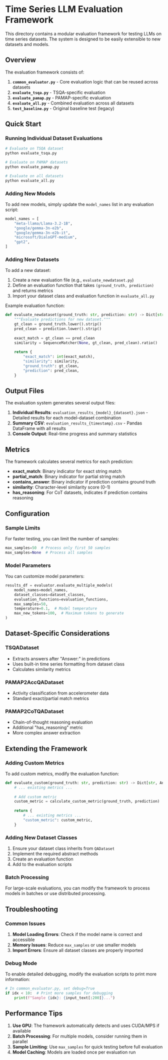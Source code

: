 # Time Series LLM Evaluation Framework

This directory contains a modular evaluation framework for testing LLMs on time series datasets. The system is designed to be easily extensible to new datasets and models.

## Overview

The evaluation framework consists of:

1. **`common_evaluator.py`** - Core evaluation logic that can be reused across datasets
2. **`evaluate_tsqa.py`** - TSQA-specific evaluation
3. **`evaluate_pamap.py`** - PAMAP-specific evaluation  
4. **`evaluate_all.py`** - Combined evaluation across all datasets
5. **`test_baseline.py`** - Original baseline test (legacy)

## Quick Start

### Running Individual Dataset Evaluations

```bash
# Evaluate on TSQA dataset
python evaluate_tsqa.py

# Evaluate on PAMAP datasets
python evaluate_pamap.py

# Evaluate on all datasets
python evaluate_all.py
```

### Adding New Models

To add new models, simply update the `model_names` list in any evaluation script:

```python
model_names = [
    "meta-llama/Llama-3.2-1B",
    "google/gemma-3n-e2b",
    "google/gemma-3n-e2b-it",
    "microsoft/DialoGPT-medium",
    "gpt2",
]
```

### Adding New Datasets

To add a new dataset:

1. Create a new evaluation file (e.g., `evaluate_newdataset.py`)
2. Define an evaluation function that takes `(ground_truth, prediction)` and returns metrics
3. Import your dataset class and evaluation function in `evaluate_all.py`

Example evaluation function:

```python
def evaluate_newdataset(ground_truth: str, prediction: str) -> Dict[str, Any]:
    """Evaluate predictions for new dataset."""
    gt_clean = ground_truth.lower().strip()
    pred_clean = prediction.lower().strip()
    
    exact_match = gt_clean == pred_clean
    similarity = SequenceMatcher(None, gt_clean, pred_clean).ratio()
    
    return {
        "exact_match": int(exact_match),
        "similarity": similarity,
        "ground_truth": gt_clean,
        "prediction": pred_clean,
    }
```

## Output Files

The evaluation system generates several output files:

1. **Individual Results**: `evaluation_results_{model}_{dataset}.json` - Detailed results for each model-dataset combination
2. **Summary CSV**: `evaluation_results_{timestamp}.csv` - Pandas DataFrame with all results
3. **Console Output**: Real-time progress and summary statistics

## Metrics

The framework calculates several metrics for each prediction:

- **exact_match**: Binary indicator for exact string match
- **partial_match**: Binary indicator for partial string match
- **contains_answer**: Binary indicator if prediction contains ground truth
- **similarity**: Character-level similarity score (0-1)
- **has_reasoning**: For CoT datasets, indicates if prediction contains reasoning

## Configuration

### Sample Limits

For faster testing, you can limit the number of samples:

```python
max_samples=50  # Process only first 50 samples
max_samples=None  # Process all samples
```

### Model Parameters

You can customize model parameters:

```python
results_df = evaluator.evaluate_multiple_models(
    model_names=model_names,
    dataset_classes=dataset_classes,
    evaluation_functions=evaluation_functions,
    max_samples=50,
    temperature=0.1,  # Model temperature
    max_new_tokens=100,  # Maximum tokens to generate
)
```

## Dataset-Specific Considerations

### TSQADataset
- Extracts answers after "Answer:" in predictions
- Uses built-in time series formatting from dataset class
- Calculates similarity metrics

### PAMAP2AccQADataset
- Activity classification from accelerometer data
- Standard exact/partial match metrics

### PAMAP2CoTQADataset
- Chain-of-thought reasoning evaluation
- Additional "has_reasoning" metric
- More complex answer extraction

## Extending the Framework

### Adding Custom Metrics

To add custom metrics, modify the evaluation function:

```python
def evaluate_custom(ground_truth: str, prediction: str) -> Dict[str, Any]:
    # ... existing metrics ...
    
    # Add custom metric
    custom_metric = calculate_custom_metric(ground_truth, prediction)
    
    return {
        # ... existing metrics ...
        "custom_metric": custom_metric,
    }
```

### Adding New Dataset Classes

1. Ensure your dataset class inherits from `QADataset`
2. Implement the required abstract methods
3. Create an evaluation function
4. Add to the evaluation scripts

### Batch Processing

For large-scale evaluations, you can modify the framework to process models in batches or use distributed processing.

## Troubleshooting

### Common Issues

1. **Model Loading Errors**: Check if the model name is correct and accessible
2. **Memory Issues**: Reduce `max_samples` or use smaller models
3. **Import Errors**: Ensure all dataset classes are properly imported

### Debug Mode

To enable detailed debugging, modify the evaluation scripts to print more information:

```python
# In common_evaluator.py, set debug=True
if idx < 10:  # Print more samples for debugging
    print(f"Sample {idx}: {input_text[:200]}...")
```

## Performance Tips

1. **Use GPU**: The framework automatically detects and uses CUDA/MPS if available
2. **Batch Processing**: For multiple models, consider running them in parallel
3. **Sample Limiting**: Use `max_samples` for quick testing before full evaluation
4. **Model Caching**: Models are loaded once per evaluation run 
